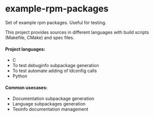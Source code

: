 example-rpm-packages
====================

Set of example rpm packages. Useful for testing.

This project provides sources in different languages with build scripts (Makefile, CMake) and spec files.

#### Project languages:

* C
 * To test debuginfo subpackage generation
 * To test automate adding of ldconfig calls
* Python

#### Common usecases:

* Documentation subpackage generation
* Language subpackages generation
* Texinfo documentation management
